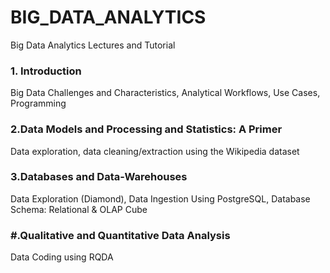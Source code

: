 # BIG_DATA_ANALYTICS
Big Data Analytics Lectures and Tutorial

### 1. Introduction
Big Data Challenges and Characteristics, Analytical Workflows, Use Cases, Programming

### 2.Data Models and Processing and Statistics: A Primer 
Data exploration, data cleaning/extraction using the Wikipedia dataset

### 3.Databases and Data-Warehouses
Data Exploration (Diamond), Data Ingestion Using PostgreSQL, Database Schema: Relational & OLAP Cube

### #.Qualitative and Quantitative Data Analysis
Data Coding using RQDA

